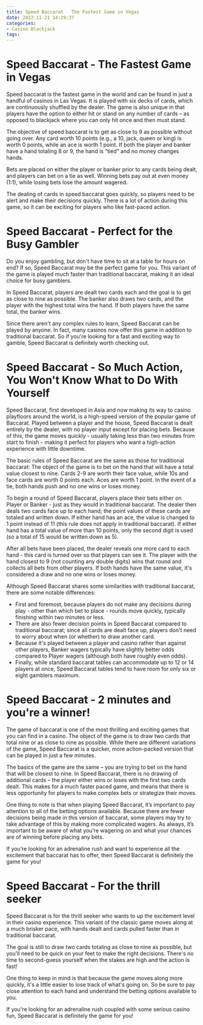 ```yaml
---
title: Speed Baccarat   The Fastest Game in Vegas 
date: 2022-11-21 14:29:37
categories:
- Casino Blackjack
tags:
---
```



#  Speed Baccarat - The Fastest Game in Vegas 

Speed baccarat is the fastest game in the world and can be found in just a handful of casinos in Las Vegas. It is played with six decks of cards, which are continuously shuffled by the dealer. The game is also unique in that players have the option to either hit or stand on any number of cards – as opposed to blackjack where you can only hit once and then must stand.

The objective of speed baccarat is to get as close to 9 as possible without going over. Any card worth 10 points (e.g., a 10, jack, queen or king) is worth 0 points, while an ace is worth 1 point. If both the player and banker have a hand totaling 8 or 9, the hand is “tied” and no money changes hands.

Bets are placed on either the player or banker prior to any cards being dealt, and players can bet on a tie as well. Winning bets pay out at even money (1:1), while losing bets lose the amount wagered.

The dealing of cards in speed baccarat goes quickly, so players need to be alert and make their decisions quickly. There is a lot of action during this game, so it can be exciting for players who like fast-paced action.

#  Speed Baccarat - Perfect for the Busy Gambler 

Do you enjoy gambling, but don't have time to sit at a table for hours on end? If so, Speed Baccarat may be the perfect game for you. This variant of the game is played much faster than traditional baccarat, making it an ideal choice for busy gamblers.

In Speed Baccarat, players are dealt two cards each and the goal is to get as close to nine as possible. The banker also draws two cards, and the player with the highest total wins the hand. If both players have the same total, the banker wins.

Since there aren't any complex rules to learn, Speed Baccarat can be played by anyone. In fact, many casinos now offer this game in addition to traditional baccarat. So if you're looking for a fast and exciting way to gamble, Speed Baccarat is definitely worth checking out.

#  Speed Baccarat - So Much Action, You Won't Know What to Do With Yourself 

Speed Baccarat, first developed in Asia and now making its way to casino playfloors around the world, is a high-speed version of the popular game of Baccarat. Played between a player and the house, Speed Baccarat is dealt entirely by the dealer, with no player input except for placing bets. Because of this, the game moves quickly - usually taking less than two minutes from start to finish - making it perfect for players who want a high-action experience with little downtime. 

The basic rules of Speed Baccarat are the same as those for traditional baccarat: The object of the game is to bet on the hand that will have a total value closest to nine. Cards 2-9 are worth their face value, while 10s and face cards are worth 0 points each. Aces are worth 1 point. In the event of a tie, both hands push and no one wins or loses money. 

To begin a round of Speed Baccarat, players place their bets either on Player or Banker - just as they would in traditional baccarat. The dealer then deals two cards face up to each hand; the point values of these cards are totaled and written down. If either hand has an ace, the value is changed to 1 point instead of 11 (this rule does not apply in traditional baccarat). If either hand has a total value of more than 10 points, only the second digit is used (so a total of 15 would be written down as 5). 

After all bets have been placed, the dealer reveals one more card to each hand - this card is turned over so that players can see it. The player with the hand closest to 9 (not counting any double digits) wins that round and collects all bets from other players. If both hands have the same value, it's considered a draw and no one wins or loses money. 

Although Speed Baccarat shares some similarities with traditional baccarat, there are some notable differences: 

- First and foremost, because players do not make any decisions during play - other than which bet to place - rounds move quickly, typically finishing within two minutes or less. 
- There are also fewer decision points in Speed Baccarat compared to traditional baccarat; since all cards are dealt face up, players don't need to worry about when (or whether) to draw another card. 
- Because it's played between a player and casino rather than against other players, Banker wagers typically have slightly better odds compared to Player wagers (although both have roughly even odds). 
- Finally, while standard baccarat tables can accommodate up to 12 or 14 players at once, Speed Baccarat tables tend to have room for only six or eight gamblers maximum.

#  Speed Baccarat - 2 minutes and you're a winner! 
The game of baccarat is one of the most thrilling and exciting games that you can find in a casino. The object of the game is to draw two cards that total nine or as close to nine as possible. While there are different variations of the game, Speed Baccarat is a quicker, more action-packed version that can be played in just a few minutes. 

The basics of the game are the same – you are trying to bet on the hand that will be closest to nine. In Speed Baccarat, there is no drawing of additional cards – the player either wins or loses with the first two cards dealt. This makes for a much faster paced game, and means that there is less opportunity for players to make complex bets or strategize their moves. 

One thing to note is that when playing Speed Baccarat, it’s important to pay attention to all of the betting options available. Because there are fewer decisions being made in this version of baccarat, some players may try to take advantage of this by making more complicated wagers. As always, it’s important to be aware of what you’re wagering on and what your chances are of winning before placing any bets. 

If you’re looking for an adrenaline rush and want to experience all the excitement that baccarat has to offer, then Speed Baccarat is definitely the game for you!

#  Speed Baccarat - For the thrill seeker

Speed Baccarat is for the thrill seeker who wants to up the excitement level in their casino experience. This variant of the classic game moves along at a much brisker pace, with hands dealt and cards pulled faster than in traditional baccarat.

The goal is still to draw two cards totaling as close to nine as possible, but you'll need to be quick on your feet to make the right decisions. There's no time to second-guess yourself when the stakes are high and the action is fast!

One thing to keep in mind is that because the game moves along more quickly, it's a little easier to lose track of what's going on. So be sure to pay close attention to each hand and understand the betting options available to you.

If you're looking for an adrenaline rush coupled with some serious casino fun, Speed Baccarat is definitely the game for you!